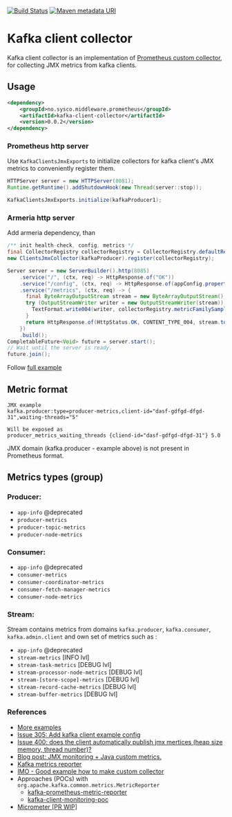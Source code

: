 [![Build Status](https://www.travis-ci.org/sysco-middleware/kafka-client-collector.svg?branch=master)](https://www.travis-ci.org/sysco-middleware/kafka-client-collector)
[![Maven metadata URI](https://img.shields.io/maven-metadata/v/http/central.maven.org/maven2/no/sysco/middleware/prometheus/kafka-client-collector/maven-metadata.xml.svg)](https://repo1.maven.org/maven2/no/sysco/middleware/prometheus/kafka-client-collector)

# Kafka client collector
Kafka client collector is an implementation of [Prometheus custom collector](https://github.com/prometheus/client_java#custom-collectors), 
for collecting JMX metrics from kafka clients.

## Usage 
```xml
<dependency>
    <groupId>no.sysco.middleware.prometheus</groupId>
    <artifactId>kafka-client-collector</artifactId>
    <version>0.0.2</version>
</dependency>
```

### Prometheus http server
Use `KafkaClientsJmxExports` to initialize collectors for kafka client's JMX metrics to conveniently register them.
```java
HTTPServer server = new HTTPServer(8081);
Runtime.getRuntime().addShutdownHook(new Thread(server::stop));

KafkaClientsJmxExports.initialize(kafkaProducer1);
```

### Armeria http server
Add armeria dependency, than 
```java
/** init health-check, config, metrics */
final CollectorRegistry collectorRegistry = CollectorRegistry.defaultRegistry;
new ClientsJmxCollector(kafkaProducer).register(collectorRegistry);

Server server = new ServerBuilder().http(8085)
    .service("/", (ctx, req) -> HttpResponse.of("OK"))
    .service("/config", (ctx, req) -> HttpResponse.of(appConfig.properties.toString()))
    .service("/metrics", (ctx, req) -> {
      final ByteArrayOutputStream stream = new ByteArrayOutputStream();
      try (OutputStreamWriter writer = new OutputStreamWriter(stream)) {
        TextFormat.write004(writer, collectorRegistry.metricFamilySamples());
      }
      return HttpResponse.of(HttpStatus.OK, CONTENT_TYPE_004, stream.toByteArray());
    })
    .build();
CompletableFuture<Void> future = server.start();
// Wait until the server is ready.
future.join();
```

Follow [full example](https://github.com/sysco-middleware/kafka-client-collector-examples/blob/master/src/main/java/no/sysco/middleware/prometheus/kafka/armeria/Application.java)
## Metric format
```
JMX example
kafka.producer:type=producer-metrics,client-id="dasf-gdfgd-dfgd-31",waiting-threads="5"

Will be exposed as
producer_metrics_waiting_threads {cliend-id="dasf-gdfgd-dfgd-31"} 5.0
```
JMX domain (kafka.producer - example above) is not present in Prometheus format.

## Metrics types (group) 
### Producer:
* `app-info` @deprecated 
* `producer-metrics` 
* `producer-topic-metrics`  
* `producer-node-metrics`
### Consumer:
* `app-info` @deprecated 
* `consumer-metrics` 
* `consumer-coordinator-metrics`
* `consumer-fetch-manager-metrics` 
* `consumer-node-metrics`
### Stream:
Stream contains metrics from domains `kafka.producer`, `kafka.consumer`, `kafka.admin.client` and own set of metrics
such as :
* `app-info` @deprecated
* `stream-metrics` [INFO lvl]  
* `stream-task-metrics` [DEBUG lvl]
* `stream-processor-node-metrics` [DEBUG lvl]
* `stream-[store-scope]-metrics` [DEBUG lvl]
* `stream-record-cache-metrics` [DEBUG lvl]
* `stream-buffer-metrics` [DEBUG lvl]

### References
- [More examples](https://github.com/sysco-middleware/kafka-client-collector-examples)
- [Issue 305: Add kafka client example config](https://github.com/prometheus/jmx_exporter/pull/305#issuecomment-412851484)
- [Issue 400: does the client automatically publish jmx mertices (heap size memory, thread number)?](https://github.com/prometheus/client_java/issues/400)
- [Blog post: JMX monitoring + Java custom metrics.](https://sysdig.com/blog/jmx-monitoring-custom-metrics/)
- [Kafka metrics reporter](https://github.com/apache/kafka/blob/2.0.0/clients/src/main/java/org/apache/kafka/common/metrics/MetricsReporter.java)
- [IMO - Good example how to make custom collector](https://github.com/joyent/manta-monitor/blob/master/src/main/java/com/joyent/manta/monitor/CustomPrometheusCollector.java)
- Approaches (POCs) with `org.apache.kafka.common.metrics.MetricReporter`
    - [kafka-prometheus-metric-reporter](https://github.com/ripa1993/kafka-prometheus-metric-reporter)
    - [kafka-client-monitoring-poc](https://github.com/sysco-middleware/kafka-client-monitoring-poc)
- [Micrometer [PR WIP]](https://github.com/micrometer-metrics/micrometer/pull/1173/files)
